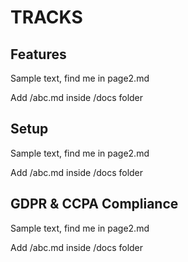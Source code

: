 # TRACKS

## Features

Sample text, find me in page2.md

Add /abc.md inside /docs folder 

## Setup

Sample text, find me in page2.md

Add /abc.md inside /docs folder 

## GDPR & CCPA Compliance

Sample text, find me in page2.md

Add /abc.md inside /docs folder 

